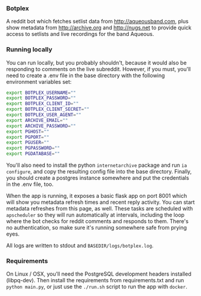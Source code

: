 ### Botplex

A reddit bot which fetches setlist data from http://aqueousband.com, plus show metadata from http://archive.org and http://nugs.net to provide quick access to setlists and live recordings for the band Aqueous.

### Running locally

You can run locally, but you probably shouldn't, because it would also be responding to comments on the live subreddit. However, if you must, you'll need to 
create a .env file in the base directory with the following environment variables set:

```bash
export BOTPLEX_USERNAME=""
export BOTPLEX_PASSWORD=""
export BOTPLEX_CLIENT_ID=""
export BOTPLEX_CLIENT_SECRET=""
export BOTPLEX_USER_AGENT=""
export ARCHIVE_EMAIL=""
export ARCHIVE_PASSWORD=""
export PGHOST=""
export PGPORT=""
export PGUSER=""
export PGPASSWORD=""
export PGDATABASE=""
``` 

You'll also need to install the python `internetarchive` package and run `ia configure`, and copy the resulting config file into
the base directory. Finally, you should create a postgres instance somewhere and put the credentials in the .env file, too.

When the app is running, it exposes a basic flask app on port 8001 which will show you metadata refresh times and recent reply activity. You can 
start metadata refreshes from this page, as well. These tasks are scheduled with `apscheduler` so they will run automatically at intervals, including the loop where the bot checks for reddit comments and responds to them.
There's no authentication, so make sure it's running somewhere safe from prying eyes.

All logs are written to stdout and `BASEDIR/logs/botplex.log`.

### Requirements

On Linux / OSX, you'll need the PostgreSQL development headers installed (libpq-dev). Then install the requirements from requirements.txt and run `python main.py`, or just use
the `./run.sh` script to run the app with `docker`.
